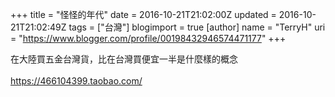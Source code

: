 +++
title = "怪怪的年代"
date = 2016-10-21T21:02:00Z
updated = 2016-10-21T21:02:49Z
tags = ["台灣"]
blogimport = true 
[author]
	name = "TerryH"
	uri = "https://www.blogger.com/profile/00198432946574471177"
+++

在大陸買五金台灣貨，比在台灣買便宜一半是什麼樣的概念<br /><br /><a href="https://466104399.taobao.com/">https://466104399.taobao.com/</a>

